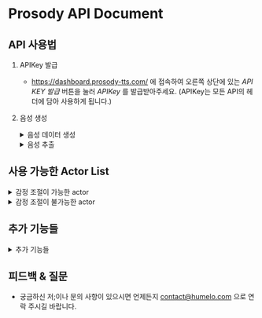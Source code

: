 # Prosody API Document
## API 사용법
1. APIKey 발급
    - https://dashboard.prosody-tts.com/ 에 접속하여 오른쪽 상단에 있는 *API KEY 발급* 버튼을 눌러 *APIKey* 를 발급받아주세요. (APIKey는 모든 API의 헤더에 담아 사용하게 됩니다.)
2. 음성 생성
    <details>
    <summary>음성 데이터 생성</summary>

    - API URL: <https://api.prosody-tts.com/api/ttsapi/voice-generation/>
    - Method: POST
    ### Headers

    | Key | Value |
    | --- | :---: |
    | `Content-Type` | `application/json` |
    | `Authorization` | `Api-Key {api_key}` |

    ### Body

    | Key | Type | Required |
    | --- | :---: | :---: |
    | `text` | `String` | `true` |
    | `actor` | `String` | `true` |
    | `language` | `String` | `false`<br>`('kor' | 'en-US')` |
    | `sex` | `String` | `false`<br>`('m' | 'f')` |
    | `dur` | `String` | `false` |
    | `pitch` | `String` | `false` |
    | `overall_pitch` | `String` | `false`<br>`(-20 ~ 20)` |
    | `overall_speed` | `String` | `false`<br>`(0.8 ~ 1.2)` |

    ### Response

    status code: 201
    
    | Key | Type |
    | --- | :---: |
    | `success` | `ture` |
    | `data.signature` | `String` |
    | `data.text` | `String` |
    | `data.ssml` | `String` |
    | `data.emotion` | `String` |
    | `data.dur` | `String` |
    | `data.pitch` | `String` |
    | `data.language` | `String` |
    | `data.sex` | `String` |
    | `data.overall_pitch` | `String` |
    | `data.overall_speed` | `String` |

    </details>
    <details>
    <summary>음성 추출</summary>

    - API URL: https://api.prosody-tts.com/api/ttsapi/voice-generation/{signature}/generate/
    - Method: GET
    ### Headers

    | Key | Value |
    | --- | :---: |
    | `Authorization` | `Api-Key {api_key}` |

    ### Response

    status code: 200

    #### Response Headers

    | Key | Type |
    | --- | :---: |
    | `Voice-Token` | `String` |
    | `Voice-Duration` | `String` |
    | `Voice-Pitch` | `String` |

    Response 로 wav 파일이 옵니다.
    </details>

## 사용 가능한 Actor List
<details>
<summary>감정 조절이 가능한 actor</summary>

- 감정: (A: 화남, C: 차분, D: 실망, E: 흥분, F: 공포, H: 행복, N: 중립, L: 졸림, S: 슬픔)
- Katelyn_(A,C,D,E,F,H,N,L,S) (여성, 20대, 영어)
- Sam_(A,C,D,E,F,H,N,L,S) (남성, 20대, 영어)
- Ju-yeong_(A,C,D,E,F,H,N,L,S) (여성, 20대, 한국어)
- Byeong-chan_(A,C,D,E,F,H,N,L,S) (여성, 20대, 한국어)
</details>
<details>
<summary>감정 조절이 불가능한 actor</summary>

- Min-jeong
- Eun-jeong
- Yu-jeong
- Min-jae
- Emily
- Jennifer
- Susan
- Paul
- Michale
</details>

## 추가 기능들
<details>
<summary>추가 기능들</summary>

- overall_pitch 변경 (화자 말의 음 높낮이를 조절하는데 사용됩니다.) - 추천 설정 값 범위: (-20 ~ 20)
- overall_speed 변경 (화자의 말하기 속도를 조절하는데 사용됩니다.) - 추천 설정 값 범위: (0.8 ~ 1.2)
- language 변경 (화자의 기본 언어 대신 다른 언어를 적용하고 싶다면, language 값을 직접 설정하여 커스텀할 수 있습니다.) - 한국어: kor, 영어: en-US
- sex 변경 (화자의 기본 성별 대신 다른 성별을 적용하고 싶다면, sex 값을 직접 설정하여 커스텀할 수 있습니다.) - 남성: m, 여성: f
</details>

## 피드백 & 질문
- 궁금하신 저;이나 문의 사항이 있으시면 언제든지 contact@humelo.com 으로 연락 주시길 바랍니다.